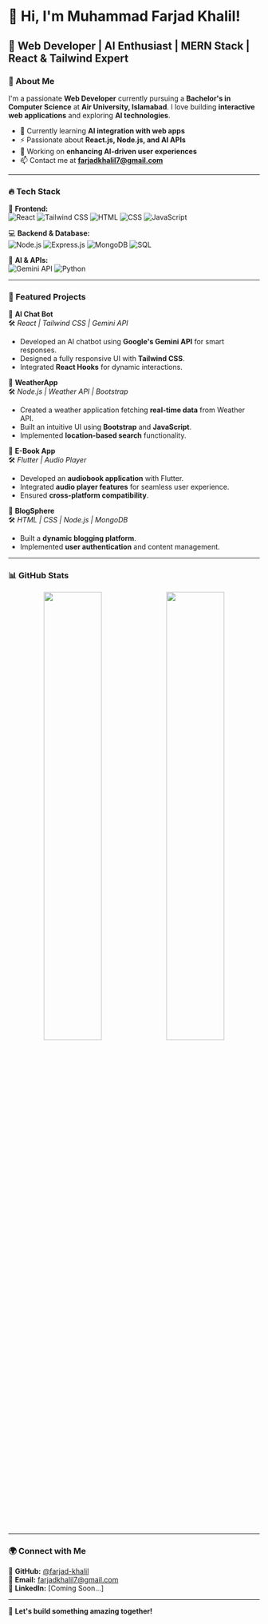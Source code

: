 # 👋 Hi, I'm Muhammad Farjad Khalil!

## 🚀 Web Developer | AI Enthusiast | MERN Stack | React & Tailwind Expert

### 🔹 About Me
I'm a passionate **Web Developer** currently pursuing a **Bachelor's in Computer Science** at **Air University, Islamabad**. I love building **interactive web applications** and exploring **AI technologies**.

- 🌱 Currently learning **AI integration with web apps**
- ⚡ Passionate about **React.js, Node.js, and AI APIs**
- 🔭 Working on **enhancing AI-driven user experiences**
- 📫 Contact me at **farjadkhalil7@gmail.com**

---

### 🔥 Tech Stack
🚀 **Frontend:**  
![React](https://img.shields.io/badge/-React-blue?style=flat&logo=react) 
![Tailwind CSS](https://img.shields.io/badge/-TailwindCSS-38B2AC?style=flat&logo=tailwind-css)
![HTML](https://img.shields.io/badge/-HTML-orange?style=flat&logo=html5)
![CSS](https://img.shields.io/badge/-CSS-blue?style=flat&logo=css3)
![JavaScript](https://img.shields.io/badge/-JavaScript-yellow?style=flat&logo=javascript)

💻 **Backend & Database:**  
![Node.js](https://img.shields.io/badge/-NodeJS-green?style=flat&logo=node.js)
![Express.js](https://img.shields.io/badge/-Express-black?style=flat&logo=express)
![MongoDB](https://img.shields.io/badge/-MongoDB-darkgreen?style=flat&logo=mongodb)
![SQL](https://img.shields.io/badge/-SQL-blue?style=flat&logo=postgresql)

🤖 **AI & APIs:**  
![Gemini API](https://img.shields.io/badge/-GeminiAPI-ff9800?style=flat&logo=google)
![Python](https://img.shields.io/badge/-Python-blue?style=flat&logo=python)

---

### 📌 Featured Projects
🔹 **AI Chat Bot**  
🛠️ *React | Tailwind CSS | Gemini API*  
- Developed an AI chatbot using **Google's Gemini API** for smart responses.
- Designed a fully responsive UI with **Tailwind CSS**.
- Integrated **React Hooks** for dynamic interactions.

🔹 **WeatherApp**  
🛠️ *Node.js | Weather API | Bootstrap*  
- Created a weather application fetching **real-time data** from Weather API.
- Built an intuitive UI using **Bootstrap** and **JavaScript**.
- Implemented **location-based search** functionality.

🔹 **E-Book App**  
🛠️ *Flutter | Audio Player*  
- Developed an **audiobook application** with Flutter.
- Integrated **audio player features** for seamless user experience.
- Ensured **cross-platform compatibility**.

🔹 **BlogSphere**  
🛠️ *HTML | CSS | Node.js | MongoDB*  
- Built a **dynamic blogging platform**.
- Implemented **user authentication** and content management.

---

### 📊 GitHub Stats
<p align="center">
  <img src="https://github-readme-stats.vercel.app/api?username=farjad-khalil&show_icons=true&theme=radical" width="48%" />
  <img src="https://github-readme-streak-stats.herokuapp.com/?user=farjad-khalil&theme=radical" width="48%" />
</p>

---

### 🌍 Connect with Me
🔗 **GitHub:** [@farjad-khalil](https://github.com/farjad-khalil)  
📧 **Email:** [farjadkhalil7@gmail.com](mailto:farjadkhalil7@gmail.com)  
💼 **LinkedIn:** [Coming Soon...]  

---

🚀 **Let's build something amazing together!**  
